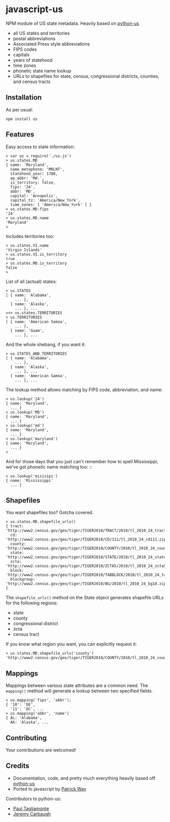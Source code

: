 javascript-us
=============

NPM module of US state metadata.  Heavily based on [python-us](https://github.com/unitedstates/python-us)

* all US states and territories
* postal abbreviations
* Associated Press style abbreviations
* FIPS codes
* capitals
* years of statehood
* time zones
* phonetic state name lookup
* URLs to shapefiles for state, census, congressional districts,
  counties, and census tracts

Installation
------------

As per usual:

    npm install us


Features
--------

Easy access to state information:

    > var us = require('./us.js')
    > us.states.MD
    { name: 'Maryland',
      name_metaphone: 'MRLNT',
      statehood_year: 1788,
      ap_abbr: 'Md.',
      is_territory: false,
      fips: '24',
      abbr: 'MD',
      capital: 'Annapolis',
      capital_tz: 'America/New_York',
      time_zones: [ 'America/New_York' ] }
    > us.states.MD.fips
    '24'
    > us.states.MD.name
    'Maryland'
    > 

Includes territories too:

    > us.states.VI.name
    'Virgin Islands'
    > us.states.VI.is_territory
    true
    > us.states.MD.is_territory
    false
    > 

List of all (actual) states:

    > us.STATES
    [ { name: 'Alabama',
        ... },
      { name: 'Alaska',
        ... }, ...
    >>> us.states.TERRITORIES
    > us.TERRITORIES
    [ { name: 'American Samoa',
        ... },
      { name: 'Guam',
        ... }, ...

And the whole shebang, if you want it:

    > us.STATES_AND_TERRITORIES
    [ { name: 'Alabama',
        ... },
      { name: 'Alaska',
        ... }, ...
      { name: 'American Samoa',
        ... }, ...

The lookup method allows matching by FIPS code, abbreviation, and name:

    > us.lookup('24')
    { name: 'Maryland',
      ... }
    > us.lookup('MD')
    { name: 'Maryland',
      ... }
    > us.lookup('md')
    { name: 'Maryland',
      ... }
    > us.lookup('maryland')
    { name: 'Maryland',
      ... }
    > 

And for those days that you just can't remember how to spell Mississippi,
we've got phonetic name matching too: ::

    > us.lookup('misisipi')
    { name: 'Mississippi'
      ... }


Shapefiles
----------

You want shapefiles too? Gotcha covered.

    > us.states.MD.shapefile_urls()
    { tract: 'http://www2.census.gov/geo/tiger/TIGER2010/TRACT/2010/tl_2010_24_tract10.zip',
      cd: 'http://www2.census.gov/geo/tiger/TIGER2010/CD/111/tl_2010_24_cd111.zip',
      county: 'http://www2.census.gov/geo/tiger/TIGER2010/COUNTY/2010/tl_2010_24_county10.zip',
      state: 'http://www2.census.gov/geo/tiger/TIGER2010/STATE/2010/tl_2010_24_state10.zip',
      zcta: 'http://www2.census.gov/geo/tiger/TIGER2010/ZCTA5/2010/tl_2010_24_zcta510.zip',
      block: 'http://www2.census.gov/geo/tiger/TIGER2010/TABBLOCK/2010/tl_2010_24_tabblock10.zip',
      blockgroup: 'http://www2.census.gov/geo/tiger/TIGER2010/BG/2010/tl_2010_24_bg10.zip' }

The `shapefile_urls()` method on the State object generates shapefile URLs for the following regions:

* state
* county
* congressional district
* zcta
* census tract

If you know what region you want, you can explicitly request it:

    > us.states.MD.shapefile_urls('county')
    'http://www2.census.gov/geo/tiger/TIGER2010/COUNTY/2010/tl_2010_24_county10.zip'
    

Mappings
--------

Mappings between various state attributes are a common need. The `mapping()` method will generate a lookup between two specified fields.

    > us.mapping('fips', 'abbr');
    { '10': 'DE',
      '11': 'DC', ...
    > us.mapping('abbr', 'name')
    { AL: 'Alabama',
      AK: 'Alaska', ...


Contributing
------------

Your contributions are welcomed!

Credits
-------

* Documentation, code, and pretty much everything heavily based off [python-us](https://github.com/unitedstates/python-us)
* Ported to javascript by [Patrick Way](https://github.com/patsplat)

Contributors to python-us:

* [Paul Tagliamonte](http://github.com/paultag)
* [Jeremy Carbaugh](http://github.com/jcarbaugh)
